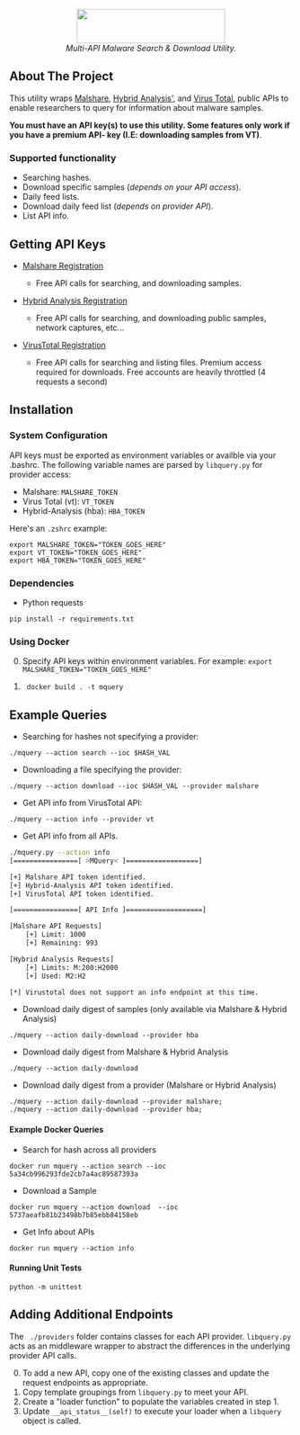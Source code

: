 <p align="center">
<img width="264" height="61" src="https://i.imgur.com/SGnNoju.png">
<br />
<i>Multi-API Malware Search &amp; Download Utility.</i>
</p>

## About The Project
This utility wraps [Malshare](https://www.malshare.com), [Hybrid Analysis'](https://www.hybrid-analysis.com),
and [Virus Total](https://www.virustotal.com), public APIs to enable researchers to query for information about malware samples.  

**You must have an API key(s) to use this utility. Some features only work if
you have a premium API- key (I.E: downloading samples from VT)**. 

### Supported functionality
* Searching hashes.
* Download specific samples (*depends on your API access*).
* Daily feed lists.
* Download daily feed list (*depends on provider API*).
* List API info.

## Getting API Keys
* [Malshare Registration](https://malshare.com/register.php)
    * Free API calls for searching, and downloading samples. 

* [Hybrid Analysis Registration](https://www.hybrid-analysis.com/signup)
    * Free API calls for searching, and downloading public samples, network
      captures, etc...

* [VirusTotal Registration](https://www.virustotal.com/gui/join-us)
    * Free API calls for searching and listing files. Premium access required
      for downloads. Free accounts are heavily throttled (4 requests a second)

## Installation

### System Configuration
API keys must be exported as environment variables or availble via your .bashrc.
The following variable names are parsed by ```libquery.py``` for provider access:

* Malshare: ```MALSHARE_TOKEN```
* Virus Total (vt): ```VT_TOKEN```
* Hybrid-Analysis (hba): ```HBA_TOKEN```

Here's an ```.zshrc``` example:
```
export MALSHARE_TOKEN="TOKEN_GOES_HERE"  
export VT_TOKEN="TOKEN_GOES_HERE"
export HBA_TOKEN="TOKEN_GOES_HERE"
```

### Dependencies
* Python requests
```
pip install -r requirements.txt
```

### Using Docker
0. Specify API keys within environment variables. For example: ``` export MALSHARE_TOKEN="TOKEN_GOES_HERE" ```

1. ``` docker build . -t mquery```


## Example Queries

* Searching for hashes not specifying a provider:
```
./mquery --action search --ioc $HASH_VAL 
```

* Downloading a file specifying the provider:
```
./mquery --action download --ioc $HASH_VAL --provider malshare
```

* Get API info from VirusTotal API:
```
./mquery --action info --provider vt
```

* Get API info from all APIs.
```bash
./mquery.py --action info
[================[ >MQuery< ]==================]

[+] Malshare API token identified.
[+] Hybrid-Analysis API token identified.
[+] VirusTotal API token identified.

[================[ API Info ]===================]

[Malshare API Requests]
    [+] Limit: 1000
    [+] Remaining: 993

[Hybrid Analysis Requests]
    [+] Limits: M:200:H2000
    [+] Used: M2:H2

[*] Virustotal does not support an info endpoint at this time.
```

* Download daily digest of samples (only available via Malshare & Hybrid Analysis)
```
./mquery --action daily-download --provider hba
```

* Download daily digest from Malshare & Hybrid Analysis
```
./mquery --action daily-download 
```

* Download daily digest from a provider (Malshare or Hybrid Analysis)
```
./mquery --action daily-download --provider malshare;
./mquery --action daily-download --provider hba;
```

#### Example Docker Queries
* Search for hash across all providers
```
docker run mquery --action search --ioc 5a34cb996293fde2cb7a4ac89587393a
```
* Download a Sample
```
docker run mquery --action download  --ioc 5737aeafb81b23498b7b85ebb84158eb
```

* Get Info about APIs
```
docker run mquery --action info 
```

#### Running Unit Tests
```
python -m unittest
```

## Adding Additional Endpoints
The ``` ./providers```  folder contains classes for each API provider. 
```libquery.py``` acts as an middleware wrapper to abstract the differences in 
the underlying provider API calls. 

0. To add a new API, copy one of the existing classes and update the request 
endpoints as appropriate.
1. Copy template groupings from ```libquery.py``` to meet your API.
2. Create a  "loader function" to populate the variables created in step 1.
3. Update ```__api_status__(self)``` to execute your loader when a
```libquery``` object is called.
